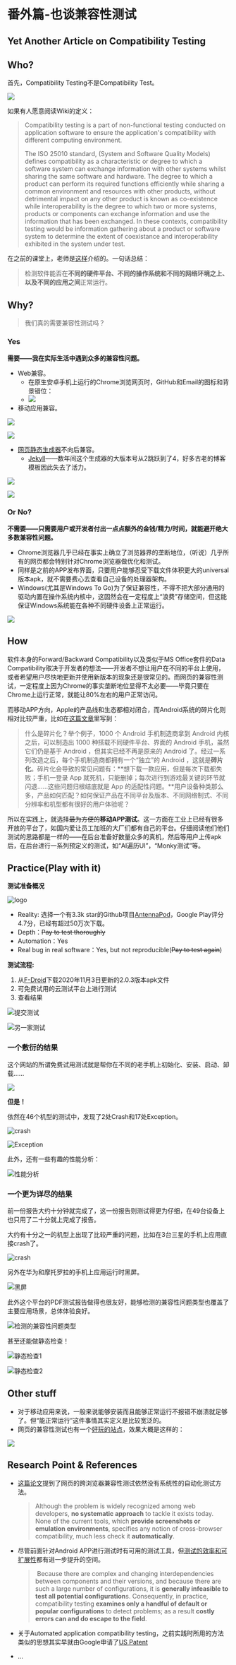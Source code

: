 # 番外篇-也谈兼容性测试

## Yet Another Article on Compatibility Testing

## Who?

首先，Compatibility Testing不是Compatibility Test。

![](.gitbook/assets/image-20201217161542258.png)

如果有人愿意阅读Wiki的定义：

> Compatibility testing is a part of non-functional testing conducted on application software to ensure the application's compatibility with different computing environment.
>
> The ISO 25010 standard, \(System and Software Quality Models\) defines compatibility as a characteristic or degree to which a software system can exchange information with other systems whilst sharing the same software and hardware. The degree to which a product can perform its required functions efficiently while sharing a common environment and resources with other products, without detrimental impact on any other product is known as co-existence while interoperability is the degree to which two or more systems, products or components can exchange information and use the information that has been exchanged. In these contexts, compatibility testing would be information gathering about a product or software system to determine the extent of coexistance and interoperability exhibited in the system under test.

在之前的课堂上，老师是[这样](https://st-intro.pblo.gq/ch4/04-03-user-friendly-testing#compatibility-testing)介绍的。一句话总结：

> ​ 检测软件能否在**不同的硬件平台、不同的操作系统和不同的网络环境之上、以及不同的应用之间**正常运行。

## Why?

> 我们真的需要兼容性测试吗？

### Yes

**需要——我在实际生活中遇到众多的兼容性问题。**

* Web兼容。
  * 在原生安卓手机上运行的Chrome浏览网页时，GitHub和Email的图标和背景错位：
  * ![](.gitbook/assets/chromeOnAndroid.png)
* 移动应用兼容。

![](.gitbook/assets/image-20201217183746797.png)



![](.gitbook/assets/image-20201217163524014.png)

* [网页静态生成器](https://github.com/stkevintan/canoe-blog)不向后兼容。
  * [Jekyll](https://jekyllrb.com/)——数年间这个生成器的大版本号从2跳跃到了4，好多古老的博客模板因此失去了活力。

![](.gitbook/assets/image-20201217163445945.png)

![](.gitbook/assets/image-20201217164417569.png)

### Or No?

**不需要——只需要用户或开发者付出一点点额外的金钱/精力/时间，就能避开绝大多数兼容性问题。**

* Chrome浏览器几乎已经在事实上确立了浏览器界的垄断地位，（听说）几乎所有的网页都会特别针对Chrome浏览器做优化和测试。
* 同样是之前的APP发布界面，只要用户能够忍受下载文件体积更大的universal版本apk，就不需要费心去查看自己设备的处理器架构。
* Windows\(尤其是Windows To Go\)为了保证兼容性，不得不把大部分通用的驱动内置在操作系统内核中，这固然会在一定程度上“浪费”存储空间，但这能保证Windows系统能在各种不同硬件设备上正常运行。

![](.gitbook/assets/image-20201217164936421.png)

## How

软件本身的Forward/Backward Compatibility以及类似于MS Office套件的Data Compatibility取决于开发者的想法——开发者不想让用户在不同的平台上使用，或者希望用户尽快地更新并使用新版本的现象还是很常见的。而网页的兼容性测试，一定程度上因为Chrome的事实垄断地位显得不太必要——毕竟只要在Chrome上运行正常，就能让80%左右的用户正常访问。

而移动APP方向，Apple的产品线和生态都相对闭合，而Android系统的碎片化则相对比较严重，比如在[这篇文章](https://new.qq.com/omn/20191015/20191015A03JFM00.html)里写到：

> 什么是碎片化？举个例子，1000 个 Android 手机制造商拿到 Android 内核之后，可以制造出 1000 种搭载不同硬件平台、界面的 Android 手机，虽然它们仍是基于 Android ，但其实已经不再是原来的 Android 了。经过一系列改造之后，每个手机制造商都拥有一个“独立”的 Android ，这就是**碎片化**。碎片化会导致的常见问题有：**想下载一款应用，但是每次下载都失败；手机一登录 App 就死机，只能删掉；每次进行到游戏最关键的环节就闪退……这些问题归根结底就是 App 的适配性问题。**用户设备种类那么多，产品如何匹配？如何保证产品在不同平台及版本、不同网络制式、不同分辨率和机型都有很好的用户体验呢？

所以在实践上，就选择~~最为方便的~~**移动APP测试**。这一方面在工业上已经有很多开放的平台了，如国内爱让员工加班的大厂们都有自己的平台。仔细阅读他们他们测试的思路都是一样的——在后台准备好数量众多的真机，然后等用户上传apk后，在后台进行一系列预定义的测试，如“AI遍历UI”，“Monky测试”等。

## Practice\(Play with it\)

**测试准备概况**

![logo](.gitbook/assets/image-20201219222112016.png)

* Reality:  选择一个有3.3k star的Github项目[AntennaPod](https://antennapod.org/)，Google Play评分4.7分，已经有超过50万次下载。
* Depth：~~Pay to test thoroughly~~
* Automation：Yes
* Real bug in real software：Yes, but not reproducible\(~~Pay to test again~~\)

**测试流程:**

1. 从[F-Droid](https://f-droid.org/packages/de.danoeh.antennapod/)下载2020年11月3日更新的2.0.3版本apk文件
2. 可免费试用的云测试平台上进行测试
3. 查看结果

![&#x63D0;&#x4EA4;&#x6D4B;&#x8BD5;](.gitbook/assets/image-20201219223520058.png)

![&#x53E6;&#x4E00;&#x5BB6;&#x6D4B;&#x8BD5;](.gitbook/assets/image-20201219224118459.png)

### 一个敷衍的结果

这个网站的所谓免费试用测试就是帮你在不同的老手机上初始化、安装、启动、卸载……

![](.gitbook/assets/image-20201219225123348.png)

**但是！**

依然在46个机型的测试中，发现了2处Crash和17处Exception。

![crash](.gitbook/assets/image-20201219225426439.png)

![Exception](.gitbook/assets/image-20201219225508605.png)

此外，还有一些有趣的性能分析：

![&#x6027;&#x80FD;&#x5206;&#x6790;](.gitbook/assets/image-20201219225611834.png)

### 一个更为详尽的结果

前一份报告大约十分钟就完成了，这一份报告则测试得更为仔细，在49台设备上也只用了二十分就上完成了报告。

大约有十分之一的机型上出现了比较严重的问题，比如在3台三星的手机上应用直接crash了。

![crash](.gitbook/assets/image-20201219230226875.png)

另外在华为和摩托罗拉的手机上应用运行时黑屏。

![&#x9ED1;&#x5C4F;](.gitbook/assets/image-20201219230322085.png)

此外这个平台的PDF测试报告做得也很友好，能够检测的兼容性问题类型也覆盖了主要应用场景，总体体验良好。

![&#x68C0;&#x6D4B;&#x7684;&#x517C;&#x5BB9;&#x6027;&#x95EE;&#x9898;&#x7C7B;&#x578B;](.gitbook/assets/image-20201219230520272.png)

甚至还能做静态检查！

![&#x9759;&#x6001;&#x68C0;&#x67E5;1](.gitbook/assets/image-20201219231100323.png)

![&#x9759;&#x6001;&#x68C0;&#x67E5;2](.gitbook/assets/image-20201219231203314.png)

## Other stuff

* 对于移动应用来说，一般来说能够安装而且能够正常运行不报错不崩溃就足够了。但“能正常运行”这件事情其实定义是比较宽泛的。
* 网页的兼容性测试也有一个[好玩的站点](https://www.browserling.com/)，效果大概是这样的：

![](.gitbook/assets/image-20201219231807726.png)

## Research Point & References

* [这篇论文](https://dl.acm.org/doi/abs/10.1145/1985793.1985870)提到了网页的跨浏览器兼容性测试依然没有系统性的自动化测试方法。

  > Although the problem is widely recognized among web developers, **no systematic approach** to tackle it exists today. None of the current tools, which **provide screenshots or emulation environments**, specifies any notion of cross-browser compatibility, much less check it **automatically**.

* 尽管前面针对Android APP进行测试时有可用的测试工具，但[测试的效率和可扩展性](https://dl.acm.org/doi/abs/10.1145/1390630.1390640)都有进一步提升的空间。

  > ​ Because there are complex and changing interdependencies between components and their versions, and because there are such a large number of configurations, it is **generally infeasible to test all potential configuration**s. Consequently, in practice, compatibility testing **examines only a handful of default or popular configurations** to detect problems; as a result **costly errors can and do escape to the field**.

* 关于Automated application compatibility testing，之前实践时所用的方法类似的思想其实早就由Google申请了[US Patent](https://patents.google.com/patent/US8996988B2/en)
* ...

